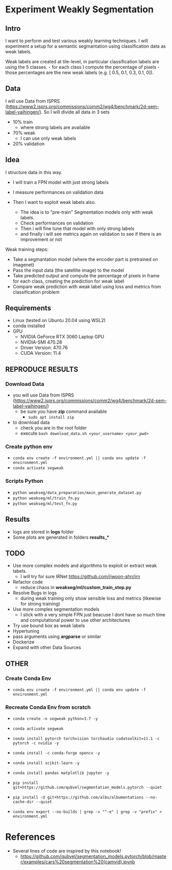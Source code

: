 # Experiment Weakly Segmentation

## Intro
I want to perform and test various weakly learning techniques. 
I will experiment a setup for a semantic segmantation using classification data as weak labels. 

Weak labels are created at tile-level, in particular classification labels are using the 5 classes.
    - for each class I compute the percentage of pixels 
    - those percentages are the new weak labels (e.g. [ 0.5, 0.1, 0.3, 0.1, 0]).

## Data
I will use Data from ISPRS (https://www2.isprs.org/commissions/comm2/wg4/benchmark/2d-sem-label-vaihingen/).
So I will divide all data in 3 sets
- 10% train 
    - where strong labels are available
- 70% weak
    - I can use only weak labels 
- 20% validation 

## Idea

I structure data in this way.
- I will train a FPN model with just strong labels
- I measure performances on validation data

- Then I want to exploit weak labels also. 
    - The idea is to "pre-train" Segmentation models only with weak labels.
    - Check performances on validation
    - Then i will fine tune that model with only strong labels
    - and finally i will see metrics again on validation to see if there is an improvement or not


Weak training steps:
- Take a segmantation model (where the encoder part is pretrained on imagenet)
- Pass the input data (the satellite image) to the model
- Take predicted output and compute the percentage of pixels in frame for each class, creating the prediction for weak label
- Compare weak prediction with weak label using loss and metrics from classification problem

## Requirements
- Linux (tested on Ubuntu 20.04 using WSL2)
- conda installed
- GPU
    - NVIDIA GeForce RTX 3060 Laptop GPU
    - NVIDIA-SMI 470.28
    - Driver Version: 470.76
    - CUDA Version: 11.4

## REPRODUCE RESULTS

### Download Data
- you will use Data from ISPRS (https://www2.isprs.org/commissions/comm2/wg4/benchmark/2d-sem-label-vaihingen/)
    - be sure you have **zip** command available 
        - `sudo apt install zip`
- to download data
    - check you are in the root folder
    - execute `bash download_data.sh <your_username> <your_pwd>`

### Create python env
- `conda env create -f environment.yml || conda env update -f environment.yml`
- `conda activate segweak`

### Scripts Python
- `python weakseg/data_preparation/main_generate_dataset.py`
- `python weakseg/ml/train_fn.py`
- `python weakseg/ml/test_fn.py`

## Results
- logs are stored in **logs** folder
- Some plots are generated in folders **results_\***


## TODO
- Use more complex models and algorithms to exploit or extract weak labels.
    - I will try for sure IRNet https://github.com/jiwoon-ahn/irn
- Refactor code
    - reduce chaos in **weakseg/ml/custom_train_step.py**
- Resolve Bugs in logs
    - during weak training only show sensible loss and metrics (likewise for strong training)
- Use more complex segmentation models
    - I stick with a very simple FPN just beacuse I dont have so much time and computational power to use other architectures
- Try use bound box as weak labels
- Hypertuning
- pass arguments using **argparse** or similar
- Dockerize
- Expand with other Data Sources

## OTHER
### Create Conda Env
- `conda env create -f environment.yml || conda env update -f environment.yml`

### Recreate Conda Env from scratch
- `conda create -n segweak python=3.7 -y`
- `conda activate segweak`

- `conda install pytorch torchvision torchaudio cudatoolkit=11.1 -c pytorch -c nvidia -y`
- `conda install -c conda-forge opencv -y`
- `conda install scikit-learn -y`
- `conda install pandas matplotlib jupyter -y`

- `pip install git+https://github.com/qubvel/segmentation_models.pytorch --quiet`
- `pip install -U git+https://github.com/albu/albumentations --no-cache-dir --quiet`


- `conda env export --no-builds | grep -v "^-e" | grep -v "prefix" > environment.yml`


# References
- Several lines of code are inspired by this notebook!
    - https://github.com/qubvel/segmentation_models.pytorch/blob/master/examples/cars%20segmentation%20(camvid).ipynb
